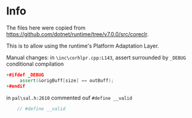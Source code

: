 # Info

The files here were copied from <https://github.com/dotnet/runtime/tree/v7.0.0/src/coreclr>.

This is to allow using the runtime's Platform Adaptation Layer.

Manual changes:
in `\inc\corhlpr.cpp:L143`, assert surrounded by `_DEBUG` conditional compilation

```cpp
+#ifdef _DEBUG
     assert(&origBuff[size] == outBuff);
+#endif
```
in `pal\sal.h:2610` commented ouf `#define __valid`

```cpp
    // #define __valid
```
